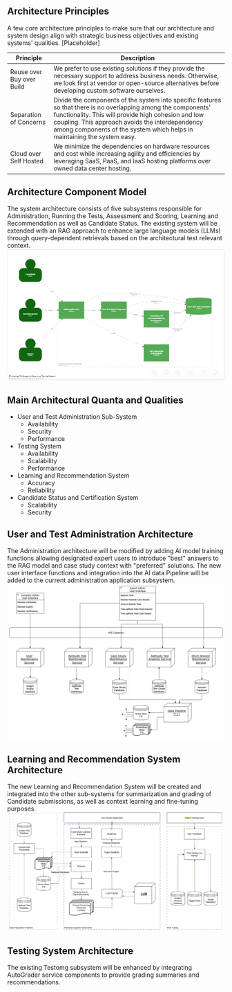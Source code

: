 ## Architecture Principles
A few core architecture principles to make sure that our architecture and system design align with strategic business objectives and existing systems' qualities.  [Placeholder]

| Principle              | Description                    |
| ---------------------- | ------------------------------ |
| Reuse over Buy over Build | We prefer to use existing solutions if they provide the necessary support to address business needs. Otherwise, we look first at vendor or open-source alternatives before developing custom software ourselves. 
| Separation of Concerns | Divide the components of the system into specific features so that there is no overlapping among the components' functionality. This will provide high cohesion and low coupling. This approach avoids the interdependency among components of the system which helps in maintaining the system easy.
| Cloud over Self Hosted | We minimize the dependencies on hardware resources and cost while increasing agility and efficiencies by leveraging SaaS, PaaS, and IaaS hosting platforms over owned data center hosting.

## Architecture Component Model
The system architecture consists of five subsystems responsible for Administration, Running the Tests, Assessment and Scoring, Learning and Recommendation as well as Candidate Status.  The existing system will be extended with an RAG approach to enhance large language models (LLMs) through query-dependent retrievals based on the architectural test relevant context.
![image](assets/414019010-59e12ebc-49d7-4aec-9a81-6eb5c39c8e4d.png)

## Main Architectural Quanta and Qualities
- User and Test Administration Sub-System
  - Availability
  - Security
  - Performance
- Testing System
  - Availability
  - Scalability
  - Performance
- Learning and Recommendation System
  - Accuracy
  - Reliability
- Candidate Status and Certification System
  - Scalability
  - Security

## User and Test Administration Architecture
The Administration architecture will be modified by adding AI model training functions allowing designated expert users to introduce "best" answers to the RAG model and case study context with "preferred" solutions.  The new user interface functions and integration into the AI data Pipeline will be added to the current administration application subsystem.
![image](assets/Administration%20System%20Architecture.png)

## Learning and Recommendation System Architecture 
The new Learning and Recommendation System will be created and integrated into the other sub-systems for summarization and grading of Candidate submissions, as well as context learning and fine-tuning purposes.  
![image](assets/Autograder%20and%20Data%20Pipeline.png)

## Testing System Architecture 
The existing Testomg subsystem will be enhanced by integrating AutoGrader service components to provide grading summaries and recommendations.
